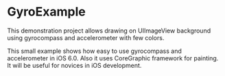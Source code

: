 GyroExample
===========

This demonstration project allows drawing on UIImageView background using gyrocompass and accelerometer with few colors.

This small example shows how easy to use gyrocompass and accelerometer in iOS 6.0. Also it uses CoreGraphic framework for painting. It will be useful for novices in iOS development.